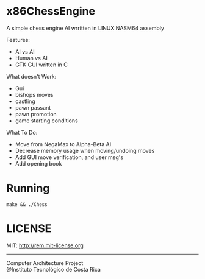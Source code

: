 x86ChessEngine  
=====  

A simple chess engine AI wrritten in LINUX NASM64 assembly  

Features:
 * AI vs AI  
 * Human vs AI  
 * GTK GUI written in C  
    
What doesn't Work:
 * Gui 
 * bishops moves
 * castling
 * pawn passant
 * pawn promotion
 * game starting conditions
  
What To Do:
 * Move from NegaMax to Alpha-Beta AI  
 * Decrease memory usage when moving/undoing moves 
 * Add GUI move verification, and user msg's
 * Add opening book
  
Running  
====
`make && ./Chess`

LICENSE
==== 
MIT: http://rem.mit-license.org   

----
Computer Architecture Project  
@Instituto Tecnológico de Costa Rica

  
